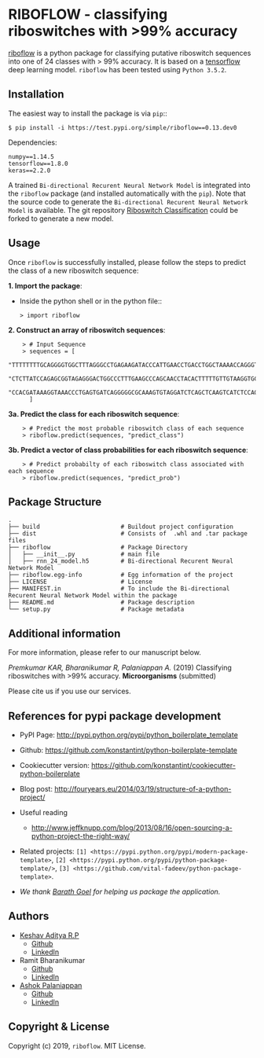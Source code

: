 # RIBOFLOW - classifying riboswitches with >99% accuracy

[riboflow](https://test.pypi.org/project/riboflow/) is a python package for classifying putative riboswitch sequences into one of 24 classes with > 99% accuracy. It is based on a [tensorflow](https://www.tensorflow.org) deep learning model. ``riboflow`` has been tested using ``Python 3.5.2``. 

Installation
------------

The easiest way to install the package is via ``pip``::

    $ pip install -i https://test.pypi.org/simple/riboflow==0.13.dev0
    
Dependencies:
    
    numpy==1.14.5
    tensorflow==1.8.0   
    keras==2.2.0 
    
A trained ``Bi-directional Recurent Neural Network Model`` is integrated into the ``riboflow`` package (and installed automatically with the ``pip``). Note that the source code to generate the ``Bi-directional Recurent Neural Network Model`` is available. The git repository [Riboswitch Classification](https://github.com/RiboswitchClassifier/RiboswitchClassification) could be forked to generate a new model.

Usage
-------------------

Once `riboflow` is successfully installed, please follow the steps to predict the class of a new riboswitch sequence:

**1. Import the package**:

  - Inside the python shell or in the python file::

        > import riboflow

**2. Construct an array of riboswitch sequences**:

        > # Input Sequence
        > sequences = [
            "TTTTTTTTGCAGGGGTGGCTTTAGGGCCTGAGAAGATACCCATTGAACCTGACCTGGCTAAAACCAGGGTAGGGAATTGCAGAAATGTCCTCATT",
            "CTCTTATCCAGAGCGGTAGAGGGACTGGCCCTTTGAAGCCCAGCAACCTACACTTTTTGTTGTAAGGTGCTAACCTGAGCAGGAGAAATCCTGACCGATGAGAG",
            "CCACGATAAAGGTAAACCCTGAGTGATCAGGGGGCGCAAAGTGTAGGATCTCAGCTCAAGTCATCTCCAGATAAGAAATATCAGAAAGATAGCCTTACTGCCGAA"
          ]

**3a. Predict the class for each riboswitch sequence**:

        > # Predict the most probable riboswitch class of each sequence
        > riboflow.predict(sequences, "predict_class")
        
**3b. Predict a vector of class probabilities for each riboswitch sequence**:

        > # Predict probabilty of each riboswitch class associated with each sequence 
        > riboflow.predict(sequences, "predict_prob")

Package Structure
-----

    .
    ├── build                       # Buildout project configuration
    ├── dist                        # Consists of  .whl and .tar package files
    ├── riboflow                    # Package Directory
    │   ├── __init__.py             # main file
    │   ├── rnn_24_model.h5         # Bi-directional Recurent Neural Network Model
    ├── riboflow.egg-info           # Egg information of the project
    ├── LICENSE                     # License
    ├── MANIFEST.in                 # To include the Bi-directional Recurent Neural Network Model within the package
    ├── README.md                   # Package description
    └── setup.py                    # Package metadata


Additional information
-----
For more information, please refer to our manuscript below. 

*Premkumar KAR, Bharanikumar R, Palaniappan A.* (2019) Classifying riboswitches with >99% accuracy. **Microorganisms** (submitted)

Please cite us if you use our services.

References for pypi package development
----------

  * PyPI Page: http://pypi.python.org/pypi/python_boilerplate_template
  * Github: https://github.com/konstantint/python-boilerplate-template
  * Cookiecutter version: https://github.com/konstantint/cookiecutter-python-boilerplate
  * Blog post: http://fouryears.eu/2014/03/19/structure-of-a-python-project/
  * Useful reading
     - http://www.jeffknupp.com/blog/2013/08/16/open-sourcing-a-python-project-the-right-way/
  * Related projects: `[1] <https://pypi.python.org/pypi/modern-package-template>`, `[2] <https://pypi.python.org/pypi/python-package-template/>`, `[3] <https://github.com/vital-fadeev/python-package-template>`.
  
  * _We thank [Barath Goel](https://github.com/BharatGoel36) for helping us package the application._ 
  
Authors
----------

  * [Keshav Aditya R.P](https://keshavadityarp.github.io)
    - [Github](https://github.com/KeshavAdityaRP)
    - [LinkedIn](https://www.linkedin.com/in/keshavadityarp/)
  * Ramit Bharanikumar
    - [Github](https://github.com/ramit29)
    - [LinkedIn](https://www.linkedin.com/in/ramit-bharanikumar-12a014114/)
  * [Ashok Palaniappan](http://www.sastra.edu/staffprofiles/schools/scbt.php?staff_id=C2164)
    - [Github](https://github.com/apalania)
    - [LinkedIn](https://www.linkedin.com/in/ashokpalaniappan/)


Copyright & License
-------------------

Copyright (c) 2019, `riboflow`. MIT License.


